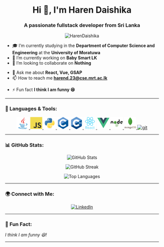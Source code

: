 <h1 align="center">Hi 👋, I'm Haren Daishika</h1>
<h3 align="center">A passionate fullstack developer from Sri Lanka</h3>

<p align="center"> <img src="https://komarev.com/ghpvc/?username=HarenDaishika&label=Profile%20Views&color=0e75b6&style=flat" alt="HarenDaishika" /> </p>

- 🎓 I’m currently studying in the **Department of Computer Science and Engineering** at the **University of Moratuwa**  
- 🔭 I’m currently working on **Baby Smart LK**  
- 👯 I’m looking to collaborate on **Nothing**  
<!--- 🤝 I’m looking for help with **[Project Name](project-link)**  -->
<!---- 🌱 I’m currently learning **Frameworks, Courses, etc.**   -->
- 💬 Ask me about **React, Vue, GSAP**  
- 📫 How to reach me **harend.23@cse.mrt.ac.lk**  
  <!--- 👨‍💻 All of my projects are available at **[Portfolio](portfolio-link)** --> 
<!--- 📝 I regularly write articles on **[Blog](blog-link)**  -->
<!--- 📄 Know about my experiences **[Resume](resume-link)**  -->
- ⚡ Fun fact **I think I am funny 😆**  

---

### 🚀 Languages & Tools:
<p align="center">  
  <a href="https://www.java.com/" target="_blank"> <img src="https://raw.githubusercontent.com/devicons/devicon/master/icons/java/java-original.svg" alt="java" width="40" height="40"/> </a>  
  <a href="https://developer.mozilla.org/en-US/docs/Web/JavaScript" target="_blank"> <img src="https://raw.githubusercontent.com/devicons/devicon/master/icons/javascript/javascript-original.svg" alt="javascript" width="40" height="40"/> </a>  
  <a href="https://www.python.org/" target="_blank"> <img src="https://raw.githubusercontent.com/devicons/devicon/master/icons/python/python-original.svg" alt="python" width="40" height="40"/> </a>  
  <a href="https://en.wikipedia.org/wiki/C_(programming_language)" target="_blank"> <img src="https://raw.githubusercontent.com/devicons/devicon/master/icons/c/c-original.svg" alt="c" width="40" height="40"/> </a>  
  <a href="https://isocpp.org/" target="_blank"> <img src="https://raw.githubusercontent.com/devicons/devicon/master/icons/cplusplus/cplusplus-original.svg" alt="c++" width="40" height="40"/> </a>  
  <a href="https://reactjs.org/" target="_blank"> <img src="https://raw.githubusercontent.com/devicons/devicon/master/icons/react/react-original-wordmark.svg" alt="react" width="40" height="40"/> </a>  
  <a href="https://vuejs.org/" target="_blank"> <img src="https://raw.githubusercontent.com/devicons/devicon/master/icons/vuejs/vuejs-original.svg" alt="vuejs" width="40" height="40"/> </a>  
  <a href="https://nodejs.org" target="_blank"> <img src="https://raw.githubusercontent.com/devicons/devicon/master/icons/nodejs/nodejs-original-wordmark.svg" alt="nodejs" width="40" height="40"/> </a>  
  <a href="https://www.mongodb.com/" target="_blank"> <img src="https://raw.githubusercontent.com/devicons/devicon/master/icons/mongodb/mongodb-original-wordmark.svg" alt="mongodb" width="40" height="40"/> </a>  
  <a href="https://git-scm.com/" target="_blank"> <img src="https://www.vectorlogo.zone/logos/git-scm/git-scm-icon.svg" alt="git" width="40" height="40"/> </a>  
</p>  

---

### 📊 GitHub Stats:
<p align="center">
  <img src="https://github-readme-stats.vercel.app/api?username=codevector-2003&show_icons=true&theme=tokyonight" alt="GitHub Stats" />
</p>

<p align="center">
  <img src="https://github-readme-streak-stats.herokuapp.com/?user=codevector-2003&theme=tokyonight" alt="GitHub Streak" />
</p>

<p align="center">
  <img src="https://github-readme-stats.vercel.app/api/top-langs/?username=codevector-2003&layout=compact&theme=tokyonight" alt="Top Languages" />
</p>

---

### 🌍 Connect with Me:
<p align="center">
  <a href="https://www.linkedin.com/in/haren-daishika-9a3304267" target="blank">
    <img align="center" src="https://upload.wikimedia.org/wikipedia/commons/c/ca/LinkedIn_logo_initials.png" alt="LinkedIn" height="40" width="40" />
  </a>

---

### 📢 Fun Fact:
*I think I am funny 😆!*

---

